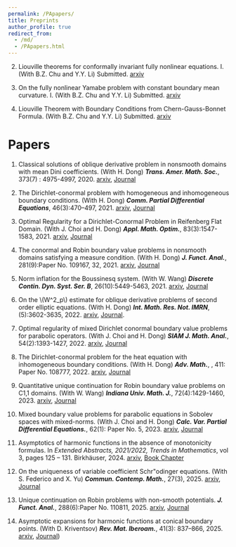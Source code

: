 ```yaml
---
permalink: /PApapers/
title: Preprints
author_profile: true
redirect_from: 
  - /md/
  - /PApapers.html
---
```


  2. Liouville theorems for conformally invariant fully nonlinear equations. I. (With B.Z. Chu and Y.Y. Li) Submitted. [arxiv](https://arxiv.org/abs/2311.07542)

  3. On the fully nonlinear Yamabe problem with constant boundary mean curvature. I. (With B.Z. Chu and Y.Y. Li) Submitted. [arxiv](https://arxiv.org/abs/2410.09683)

  4. Liouville Theorem with Boundary Conditions from Chern-Gauss-Bonnet Formula. (With B.Z. Chu and Y.Y. Li) Submitted. [arxiv](https://arxiv.org/abs/2410.16384)

# Papers

  1. Classical solutions of oblique derivative problem in nonsmooth domains with mean Dini coefficients. (With H. Dong) ***Trans. Amer. Math. Soc.***, 373(7) : 4975-4997, 2020. [arxiv](https://arxiv.org/abs/1904.02766), [Journal](https://www.ams.org/journals/tran/2020-373-07/S0002-9947-2020-08042-8/)

  2. The Dirichlet-conormal problem with homogeneous and inhomogeneous boundary conditions. (With H. Dong) ***Comm. Partial Differential Equations***, 46(3):470–497, 2021. [arxiv](https://arxiv.org/abs/2003.10980), [Journal](https://www.tandfonline.com/doi/full/10.1080/03605302.2020.1845204)

  3. Optimal Regularity for a Dirichlet-Conormal Problem in Reifenberg Flat Domain. (With J. Choi and H. Dong) ***Appl. Math. Optim.***, 83(3):1547-1583, 2021. [arxiv](https://arxiv.org/abs/1904.00545), [Journal](https://link.springer.com/article/10.1007/s00245-019-09600-2)

  4. The conormal and Robin boundary value problems in nonsmooth domains satisfying a measure condition. (With H. Dong) ***J. Funct. Anal.***, 281(9):Paper No. 109167, 32, 2021. [arxiv](https://arxiv.org/abs/2007.12059), [Journal](https://www.sciencedirect.com/science/article/pii/S0022123621002494?via%3Dihub)

  5. Norm inflation for the Boussinesq system. (With W. Wang) ***Discrete Contin. Dyn. Syst. Ser. B***, 26(10):5449-5463, 2021. [arxiv](https://arxiv.org/abs/1912.06114), [Journal](https://www.aimsciences.org/article/doi/10.3934/dcdsb.2020353)

  6. On the \\(W^2_p\\) estimate for oblique derivative problems of second order elliptic equations. (With H. Dong) ***Int. Math. Res. Not. IMRN***, (5):3602-3635, 2022. [arxiv](https://arxiv.org/abs/1808.02124), [Journal](https://academic.oup.com/imrn/article/2022/5/3602/5897731).
    
  7. Optimal regularity of mixed Dirichlet conormal boundary value problems for parabolic operators. (With J. Choi and H. Dong) ***SIAM J. Math. Anal.***, 54(2):1393-1427, 2022. [arxiv](https://arxiv.org/abs/2101.01654), [Journal](https://epubs.siam.org/doi/10.1137/21M1461344)

  8. The Dirichlet-conormal problem for the heat equation with inhomogeneous boundary conditions. (With H. Dong) ***Adv. Math.***, , 411: Paper No. 108777, 2022. [arxiv](https://arxiv.org/abs/2111.12076), [Journal](https://www.sciencedirect.com/science/article/pii/S0001870822005941?via%3Dihub)

  9. Quantitative unique continuation for Robin boundary value problems on C1,1 domains. (With W. Wang) ***Indiana Univ. Math. J.***, 72(4):1429-1460, 2023. [arxiv](https://arxiv.org/abs/2111.01766), [Journal](https://www.iumj.indiana.edu/oai/2023/72/9769/9769.xml)

  10. Mixed boundary value problems for parabolic equations in Sobolev spaces with mixed-norms. (With J. Choi and H. Dong) ***Calc. Var. Partial Differential Equations.***, 62(1): Paper No. 5, 2023. [arxiv](https://arxiv.org/abs/2203.03321), [Journal](https://link.springer.com/article/10.1007/s00526-022-02327-z)
 
  11. Asymptotics of harmonic functions in the absence of monotonicity formulas. In *Extended Abstracts, 2021/2022, Trends in Mathematics*, vol 3, pages 125 – 131. Birkhäuser, 2024. [arxiv](https://arxiv.org/abs/2305.00612), [Book Chapter](https://link.springer.com/chapter/10.1007/978-3-031-48579-4_13)

  12. On the uniqueness of variable coefficient Schr\"odinger equations. (With S. Federico and X. Yu) ***Commun. Contemp. Math.***, 27(3), 2025. [arxiv](https://arxiv.org/abs/2211.03740), [Journal](https://www.worldscientific.com/doi/10.1142/S0219199724500160)

  13. Unique continuation on Robin problems with non-smooth potentials. ***J. Funct. Anal.***, 288(6):Paper No. 110811, 2025. [arxiv](https://arxiv.org/abs/2304.04342), [Journal](https://www.sciencedirect.com/science/article/pii/S0022123624004993)

  14. Asymptotic expansions for harmonic functions at conical boundary points. (With D. Kriventsov) ***Rev. Mat. Iberoam.***, 41(3):  837–866, 2025. [arxiv](https://arxiv.org/abs/2307.10517), [Journal](https://ems.press/journals/rmi/articles/14298430))









